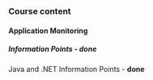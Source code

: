 ### Course content
#### Application Monitoring
##### Information Points - **done**
Java and .NET Information Points - **done**